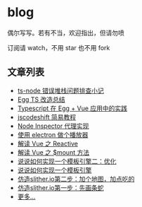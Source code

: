 # blog

偶尔写写。若有不当，欢迎指出，但请勿喷

订阅请 watch，不用 star 也不用 fork

## 文章列表

- [ts-node 错误堆栈问题排查小记](https://github.com/whxaxes/blog/issues/13)
- [Egg TS 改造总结](https://github.com/whxaxes/blog/issues/12)
- [Typescript 在 Egg + Vue 应用中的实践](https://github.com/whxaxes/blog/issues/11)
- [jscodeshift 简易教程](https://github.com/whxaxes/blog/issues/10)
- [Node Inspector 代理实现](https://github.com/whxaxes/blog/issues/9)
- [使用 electron 做个播放器](https://github.com/whxaxes/blog/issues/8)
- [解读 Vue 之 Reactive](https://github.com/whxaxes/blog/issues/7)
- [解读 Vue 之 $mount 方法](https://github.com/whxaxes/blog/issues/6)
- [说说如何实现一个模板引擎二：优化](https://github.com/whxaxes/blog/issues/5)
- [说说如何实现一个模板引擎](https://github.com/whxaxes/blog/issues/4)
- [仿造slither.io第二步：加个地图，加点吃的](https://github.com/whxaxes/blog/issues/2)
- [仿造slither.io第一步：先画条蛇](https://github.com/whxaxes/blog/issues/1)
- [更多...](http://www.cnblogs.com/axes/)
